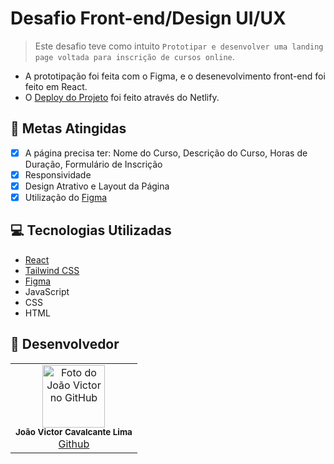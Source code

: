 # Desafio Front-end/Design UI/UX

> Este desafio teve como intuito ``Prototipar e desenvolver uma landing page voltada para inscrição de cursos online``.
- A prototipação foi feita com o Figma, e o desenevolvimento front-end foi feito em React.
- O [Deploy do Projeto](https://desafiofrontendjvcl.netlify.app/) foi feito através do Netlify.

## 🚀 Metas Atingidas
- [x] A página precisa ter: Nome do Curso, Descrição do Curso, Horas de Duração, Formulário de Inscrição
- [x] Responsividade
- [x] Design Atrativo e Layout da Página
- [x] Utilização do [Figma](https://www.figma.com/file/73xcqXyaoxbRnt6rEVAitB/Desafio-Front-end%2FDesign-UI%2FUX?type=design&node-id=0%3A1&mode=design&t=bDGQODGT2BozjBa4-1)

## 💻 Tecnologias Utilizadas
- [React](https://react.dev/)
- [Tailwind CSS](https://tailwindcss.com/)
- [Figma](https://figma.com/)
- JavaScript
- CSS
- HTML

   
## 🤝 Desenvolvedor
<table>
  <tr>
    <td align="center">
      <a>
        <img src="https://avatars.githubusercontent.com/u/81593768?v=4" width="100px;" alt="Foto do João Victor no GitHub"/><br>
        <sub>
          <b>João Victor Cavalcante Lima</b>
          <br>
          <a href="https://github.com/Jvictor-7">Github</a>
        </sub>
      </a>
    </td>
  </tr>
</table>
